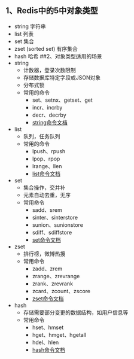 ## 1、Redis中的5中对象类型
* string 字符串
* list 列表
* set 集合
* zset (sorted set) 有序集合
* hash 哈希
##2、对象类型适用的场景
* string
  * 计数器，登录次数限制
  * 存储数据库特定字段或JSON对象
  * 分布式锁
  * 常用的命令
    * set、setnx、getset、get
    * incr、incrby
    * decr、decrby
    * [string命令文档](https://www.redis.net.cn/order/3552.html)
* list
  * 队列，任务队列
  * 常用的命令
    * lpush、rpush
    * lpop、rpop
    * lrange、llen
    * [list命令文档](https://www.redis.net.cn/order/3577.html)
* set
  * 集合操作，交并补
  * 元素自动去重，无序
  * 常用命令
    * sadd、srem
    * sinter、sinterstore
    * sunion、sunionstore
    * sdiff、sdiffstore
    * [set命令文档](https://www.redis.net.cn/order/3594.html)
* zset
  * 排行榜，微博热搜
  * 常用命令
    * zadd、zrem
    * zrange、zrevrange
    * zrank、zrevrank
    * zcard、zcount、zscore
    * [zset命令文档](https://www.redis.net.cn/order/3609.html)
* hash 
  * 存储需要部分变更的数据结构，如用户信息等
  * 常用命令
    * hset、hmset
    * hget、hmget、hgetall
    * hdel、hlen
    * [hash命令文档](https://www.redis.net.cn/order/3564.html)